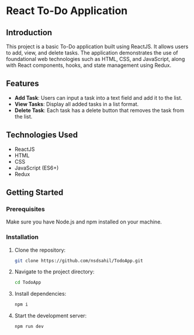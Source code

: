 # React To-Do Application

## Introduction

This project is a basic To-Do application built using ReactJS. It allows users to add, view, and delete tasks. The application demonstrates the use of foundational web technologies such as HTML, CSS, and JavaScript, along with React components, hooks, and state management using Redux.

## Features

- **Add Task**: Users can input a task into a text field and add it to the list.
- **View Tasks**: Display all added tasks in a list format.
- **Delete Task**: Each task has a delete button that removes the task from the list.

## Technologies Used

- ReactJS
- HTML
- CSS
- JavaScript (ES6+)
- Redux

## Getting Started

### Prerequisites

Make sure you have Node.js and npm installed on your machine.

### Installation

1. Clone the repository:

   ```bash
   git clone https://github.com/nsdsahil/TodoApp.git

2. Navigate to the project directory:

   ```bash
   cd TodoApp

3. Install dependencies:

   ```bash
   npm i 

4. Start the development server:

   ```bash
   npm run dev 

